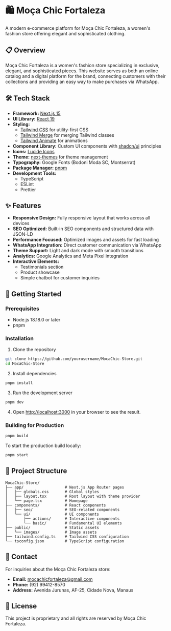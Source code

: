 # 🛍️ Moça Chic Fortaleza

A modern e-commerce platform for Moça Chic Fortaleza, a women's fashion store offering elegant and sophisticated clothing.

## 📋 Overview

Moça Chic Fortaleza is a women's fashion store specializing in exclusive, elegant, and sophisticated pieces. This website serves as both an online catalog and a digital platform for the brand, connecting customers with their collections and providing an easy way to make purchases via WhatsApp.

## 🛠️ Tech Stack

- **Framework:** [Next.js 15](https://nextjs.org/)
- **UI Library:** [React 19](https://react.dev/)
- **Styling:** 
  - [Tailwind CSS](https://tailwindcss.com/) for utility-first CSS
  - [Tailwind Merge](https://github.com/dcastil/tailwind-merge) for merging Tailwind classes
  - [Tailwind Animate](https://github.com/jamiebuilds/tailwindcss-animate) for animations
- **Component Library:** Custom UI components with [shadcn/ui](https://ui.shadcn.com/) principles
- **Icons:** [Lucide Icons](https://lucide.dev/)
- **Theme:** [next-themes](https://github.com/pacocoursey/next-themes) for theme management
- **Typography:** Google Fonts (Bodoni Moda SC, Montserrat)
- **Package Manager:** [pnpm](https://pnpm.io/)
- **Development Tools:**
  - TypeScript
  - ESLint
  - Prettier

## ✨ Features

- **Responsive Design:** Fully responsive layout that works across all devices
- **SEO Optimized:** Built-in SEO components and structured data with JSON-LD
- **Performance Focused:** Optimized images and assets for fast loading
- **WhatsApp Integration:** Direct customer communication via WhatsApp
- **Theme Support:** Light and dark mode with smooth transitions
- **Analytics:** Google Analytics and Meta Pixel integration
- **Interactive Elements:** 
  - Testimonials section
  - Product showcase
  - Simple chatbot for customer inquiries

## 🚀 Getting Started

### Prerequisites

- Node.js 18.18.0 or later
- pnpm

### Installation

1. Clone the repository
```bash
git clone https://github.com/yourusername/MocaChic-Store.git
cd MocaChic-Store
```

2. Install dependencies
```bash
pnpm install
```

3. Run the development server
```bash
pnpm dev
```

4. Open [http://localhost:3000](http://localhost:3000) in your browser to see the result.

### Building for Production

```bash
pnpm build
```

To start the production build locally:
```bash
pnpm start
```

## 📁 Project Structure

```
MocaChic-Store/
├── app/                  # Next.js App Router pages
│   ├── globals.css       # Global styles
│   ├── layout.tsx        # Root layout with theme provider
│   └── page.tsx          # Homepage
├── components/           # React components
│   ├── seo/              # SEO-related components
│   └── ui/               # UI components
│       ├── actions/      # Interactive components
│       └── basic/        # Fundamental UI elements
├── public/               # Static assets
│   └── images/           # Image assets
├── tailwind.config.ts    # Tailwind CSS configuration
└── tsconfig.json         # TypeScript configuration
```

## 📱 Contact

For inquiries about the Moça Chic Fortaleza store:
- **Email:** mocachicfortaleza@gmail.com
- **Phone:** (92) 99412-8570
- **Address:** Avenida Jurunas, AF-25, Cidade Nova, Manaus

## 📝 License

This project is proprietary and all rights are reserved by Moça Chic Fortaleza.